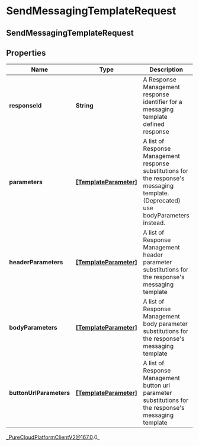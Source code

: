 # SendMessagingTemplateRequest

## SendMessagingTemplateRequest

## Properties

|Name | Type | Description | Notes|
|------------ | ------------- | ------------- | -------------|
| **responseId** | **String** | A Response Management response identifier for a messaging template defined response | [optional] |
| **parameters** | [**[TemplateParameter]**]([TemplateParameter]) | A list of Response Management response substitutions for the response&#39;s messaging template. (Deprecated) use bodyParameters instead. | [optional] |
| **headerParameters** | [**[TemplateParameter]**]([TemplateParameter]) | A list of Response Management header parameter substitutions for the response&#39;s messaging template | [optional] |
| **bodyParameters** | [**[TemplateParameter]**]([TemplateParameter]) | A list of Response Management body parameter substitutions for the response&#39;s messaging template | [optional] |
| **buttonUrlParameters** | [**[TemplateParameter]**]([TemplateParameter]) | A list of Response Management button url parameter substitutions for the response&#39;s messaging template | [optional] |



_PureCloudPlatformClientV2@167.0.0_
